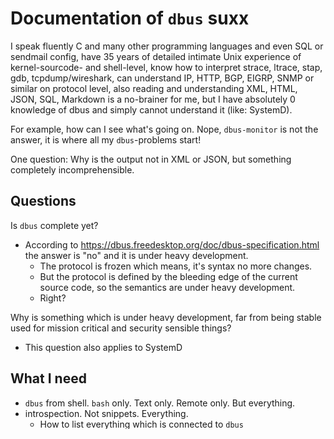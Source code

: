 # Documentation of `dbus` suxx

I speak fluently C and many other programming languages and even SQL or sendmail config,
have 35 years of detailed intimate Unix experience of kernel-sourcode- and shell-level,
know how to interpret strace, ltrace, stap, gdb, tcpdump/wireshark,
can understand IP, HTTP, BGP, EIGRP, SNMP or similar on protocol level,
also reading and understanding XML, HTML, JSON, SQL, Markdown is a no-brainer for me,
but I have absolutely 0 knowledge of dbus and simply cannot understand it
(like: SystemD).

For example, how can I see what's going on.  Nope, `dbus-monitor` is not the answer, it is where all my `dbus`-problems start!

One question:  Why is the output not in XML or JSON, but something completely incomprehensible.

## Questions

Is `dbus` complete yet?

- According to https://dbus.freedesktop.org/doc/dbus-specification.html the answer is "no" and it is under heavy development.
  - The protocol is frozen which means, it's syntax no more changes.
  - But the protocol is defined by the bleeding edge of the current source code, so the semantics are under heavy development.
  - Right?

Why is something which is under heavy development, far from being stable used for mission critical and security sensible things?

- This question also applies to SystemD


## What I need

- `dbus` from shell.  `bash` only.  Text only.  Remote only.  But everything.
- introspection.  Not snippets.  Everything.
  - How to list everything which is connected to `dbus`
  - How to list every possible endpoint on those thingies connected on `dbus`
  - How to firewall all this shit
  - How to monitor all messages on `dbus`.
  - How to intercept all messages on `dbus` (for debugging like injectin errors)
  - How to fake all messages
  - How to analyze the messages (like in Wireshark.  I want to know about each bit, why it is there, what it does)
- documentation which can be understood
  - 
## Unsorted things

### I really have no idea at all

https://mail.gnome.org/archives/networkmanager-list/2010-January/msg00212.html

    dbus-send --system --print-reply --reply-timeout=120000 --type=method_call --dest='org.freedesktop.NetworkManager' '/org/freedesktop/NetworkManager' org.freedesktop.NetworkManager.GetDevices

https://developer.ridgerun.com/wiki/index.php/How_to_send_Dbus_messages_manually

    dbus-monitor --system 
